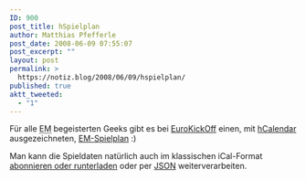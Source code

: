 ```yaml
---
ID: 900
post_title: hSpielplan
author: Matthias Pfefferle
post_date: 2008-06-09 07:55:07
post_excerpt: ""
layout: post
permalink: >
  https://notiz.blog/2008/06/09/hspielplan/
published: true
aktt_tweeted:
  - "1"
---
```

Für alle <abbr title="Europameisterschaft">EM</abbr> begeisterten Geeks gibt es bei <a href="http://www.eurokickoff.com/de/">EuroKickOff</a> einen, mit <a href="http://microformats.org/wiki/hCal">hCalendar</a> ausgezeichneten, <a href="http://www.eurokickoff.com/de/fixtures/">EM-Spielplan</a> :)

Man kann die Spieldaten natürlich auch im klassischen iCal-Format <a href="http://technorati.com/events/http://www.eurokickoff.com/de/fixtures/">abonnieren oder runterladen</a> oder per <a href="http://www.eurokickoff.com/de/api/">JSON</a> weiterverarbeiten.